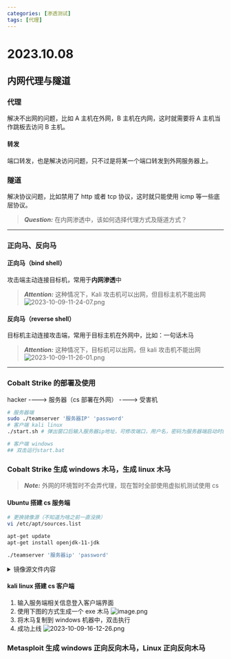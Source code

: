 ```yaml
---
categories: [渗透测试]
tags: [代理]
---
```


# 2023.10.08

## 内网代理与隧道

### 代理

解决不出网的问题，比如 A 主机在外网，B 主机在内网，这时就需要将 A 主机当作跳板去访问 B 主机。

#### 转发

端口转发，也是解决访问问题，只不过是将某一个端口转发到外网服务器上。

### 隧道

解决协议问题，比如禁用了 http 或者 tcp 协议，这时就只能使用 icmp 等一些底层协议。

> **_Question:_** 在内网渗透中，该如何选择代理方式及隧道方式？

---

### 正向马、反向马

#### 正向马（bind shell）

攻击端主动连接目标机，常用于**内网渗透**中

> **_Attention:_** 这种情况下，Kali 攻击机可以出网，但目标主机不能出网
> ![2023-10-09-11-24-07.png](https://s2.loli.net/2023/10/09/9V3HT7FCMDl4i15.png)

#### 反向马（reverse shell）

目标机主动连接攻击端，常用于目标主机在外网中，比如：一句话木马

> **_Attention:_** 这种情况下，目标机可以出网，但 kali 攻击机不能出网
> ![2023-10-09-11-26-01.png](https://s2.loli.net/2023/10/09/el4D9qRVBPAMyC1.png)

---

### Cobalt Strike 的部署及使用

hacker ----> 服务器（cs 部署在外网） ----> 受害机

```bash
# 服务器端
sudo ./teamserver '服务器IP' 'password'
# 客户端 kali linux
./start.sh # 弹出窗口后输入服务器ip地址，可修改端口，用户名，密码为服务器端启动时的password

# 客户端 windows
## 双击运行start.bat
```

### Cobalt Strike 生成 windows 木马，生成 linux 木马

> **_Note:_** 外网的环境暂时不会弄代理，现在暂时全部使用虚拟机测试使用 cs

#### Ubuntu 搭建 cs 服务端

```bash
# 更换镜像源（不知道为啥之前一直没换）
vi /etc/apt/sources.list

apt-get update
apt-get install openjdk-11-jdk

./teamserver '服务器ip' 'password'
```

<details> <summary>镜像源文件内容</summary>

```bash
# 镜像源文件内容
# 默认注释了源码镜像以提高 apt update 速度，如有需要可自行取消注释
deb https://mirrors.tuna.tsinghua.edu.cn/ubuntu-ports/ jammy main restricted universe multiverse
# deb-src https://mirrors.tuna.tsinghua.edu.cn/ubuntu-ports/ jammy main restricted universe multiverse
deb https://mirrors.tuna.tsinghua.edu.cn/ubuntu-ports/ jammy-updates main restricted universe multiverse
# deb-src https://mirrors.tuna.tsinghua.edu.cn/ubuntu-ports/ jammy-updates main restricted universe multiverse
deb https://mirrors.tuna.tsinghua.edu.cn/ubuntu-ports/ jammy-backports main restricted universe multiverse
# deb-src https://mirrors.tuna.tsinghua.edu.cn/ubuntu-ports/ jammy-backports main restricted universe multiverse
deb https://mirrors.tuna.tsinghua.edu.cn/ubuntu-ports/ jammy-security main restricted universe multiverse
# deb-src https://mirrors.tuna.tsinghua.edu.cn/ubuntu-ports/ jammy-security main restricted universe multiverse

# 预发布软件源，不建议启用
# deb https://mirrors.tuna.tsinghua.edu.cn/ubuntu-ports/ jammy-proposed main restricted universe multiverse
# deb-src https://mirrors.tuna.tsinghua.edu.cn/ubuntu-ports/ jammy-proposed main restricted universe multiverse
```

</details>

#### kali linux 搭建 cs 客户端

1. 输入服务端相关信息登入客户端界面
2. 使用下图的方式生成一个 exe 木马
   ![image.png](https://s2.loli.net/2023/10/09/9qzFV6jvOUkrIte.png)
3. 将木马复制到 windows 机器中，双击执行
4. 成功上线
   ![2023-10-09-16-12-26.png](https://s2.loli.net/2023/10/09/pIcQhf4CkJ5z98s.png)

### Metasploit 生成 windows 正向反向木马，Linux 正向反向木马

